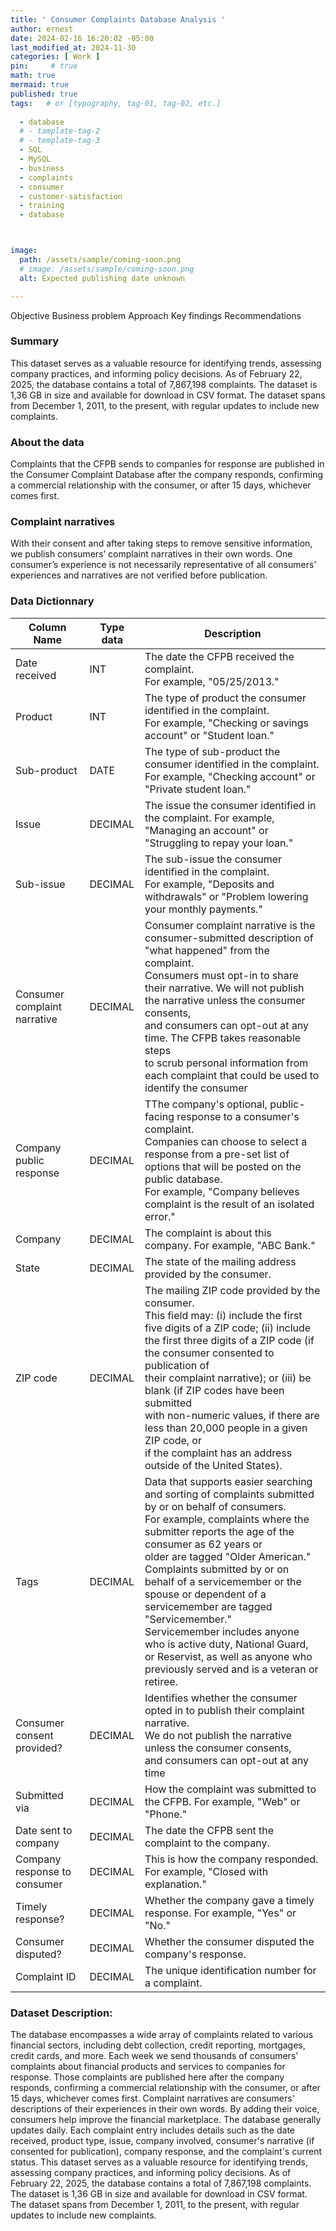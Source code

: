 ```yaml
---
title: ' Consumer Complaints Database Analysis '
author: ernest
date: 2024-02-16 16:20:02 -05:00
last_modified_at: 2024-11-30
categories: [ Work ]
pin:     # true
math: true
mermaid: true
published: true
tags:   # or [typography, tag-01, tag-02, etc.]
  
  - database
  # - tamplate-tag-2
  # - template-tag-3
  - SQL
  - MySQL
  - business
  - complaints
  - consumer
  - customer-satisfaction
  - training
  - database 



image: 
  path: /assets/sample/coming-soon.png
  # image: /assets/sample/coming-soon.png
  alt: Expected publishing date unknown

---
```





Objective
Business problem
Approach
Key findings
Recommendations





### Summary 

This dataset serves as a valuable resource for identifying trends, assessing company practices, and informing policy decisions. 
As of February 22, 2025, the database contains a total of 7,867,198 complaints. The dataset is 1,36 GB in size and available for download in CSV format. The dataset spans from December 1, 2011, to the present, with regular updates to include new complaints.



### About the data
Complaints that the CFPB sends to companies for response are published in the Consumer Complaint Database after the company responds, confirming a commercial relationship with the consumer, or after 15 days, whichever comes first.


### Complaint narratives
With their consent and after taking steps to remove sensitive information, we publish consumers’ complaint narratives in their own words. One consumer’s experience is not necessarily representative of all consumers’ experiences and narratives are not verified before publication.





###  Data Dictionnary


| Column Name      | Type data    | Description               |
|--------------|----------|-----------------------------------|
| Date received   | INT   | The date the CFPB received the complaint. <br> For example, "05/25/2013."                       |
| Product  | INT  | The type of product the consumer identified in the complaint. <br> For example, "Checking or savings account" or "Student loan."   |
| Sub-product   | DATE   | The type of sub-product the consumer identified in the complaint. <br> For example, "Checking account" or "Private student loan."   |
| Issue    | DECIMAL  | The issue the consumer identified in the complaint. For example, <br> "Managing an account" or "Struggling to repay your loan."   |
| Sub-issue   | DECIMAL  | The sub-issue the consumer identified in the complaint. <br> For example, "Deposits and withdrawals" or "Problem lowering your monthly payments."     |
| Consumer complaint narrative    | DECIMAL  | Consumer complaint narrative is the consumer-submitted description of "what happened" from the complaint. <br> Consumers must opt-in to share their narrative. We will not publish the narrative unless the consumer consents, <br> and consumers can opt-out at any time. The CFPB takes reasonable steps <br> to scrub personal information from each complaint that could be used to identify the consumer    |
| Company public response   | DECIMAL  | TThe company's optional, public-facing response to a consumer's complaint. <br> Companies can choose to select a response from a pre-set list of options that will be posted on the public database. <br> For example, "Company believes complaint is the result of an isolated error."    |
| Company      | DECIMAL  | The complaint is about this company. For example, "ABC Bank."     |
| State       | DECIMAL  | The state of the mailing address provided by the consumer.        |
| ZIP code     | DECIMAL  | The mailing ZIP code provided by the consumer. <br> This field may: (i) include the first five digits of a ZIP code; (ii) include the first three digits of a ZIP code (if the consumer consented to publication of <br> their complaint narrative); or (iii) be blank (if ZIP codes have been submitted <br> with non-numeric values, if there are less than 20,000 people in a given ZIP code, or <br> if the complaint has an address outside of the United States).  |
| Tags    | DECIMAL  | Data that supports easier searching and sorting of complaints submitted by or on behalf of consumers. <br> For example, complaints where the submitter reports the age of the consumer as 62 years or <br> older are tagged "Older American." Complaints submitted by or on behalf of a servicemember or the spouse or dependent of a <br> servicemember are tagged "Servicemember." <br> Servicemember includes anyone who is active duty, National Guard, or Reservist, as well as anyone who previously served and is a veteran or retiree.    |
| Consumer consent provided?   | DECIMAL  | Identifies whether the consumer opted in to publish their complaint narrative. <br> We do not publish the narrative unless the consumer consents, <br> and consumers can opt-out at any time   |
| Submitted via  | DECIMAL  | How the complaint was submitted to the CFPB. For example, "Web" or "Phone."  |
| Date sent to company   | DECIMAL  | The date the CFPB sent the complaint to the company.  |
| Company response to consumer  | DECIMAL  | This is how the company responded. For example, "Closed with explanation."   |
| Timely response?  | DECIMAL  | Whether the company gave a timely response. For example, "Yes" or "No."  |
| Consumer disputed?  | DECIMAL  | Whether the consumer disputed the company's response.  |
| Complaint ID   | DECIMAL  | The unique identification number for a complaint.  |



### Dataset Description:
The database encompasses a wide array of complaints related to various financial sectors, including debt collection, credit reporting, mortgages, credit cards, and more. Each week we send thousands of consumers' complaints about financial products and services to companies for response. Those complaints are published here after the company responds, confirming a commercial relationship with the consumer, or after 15 days, whichever comes first. Complaint narratives are consumers' descriptions of their experiences in their own words. By adding their voice, consumers help improve the financial marketplace. The database generally updates daily.  Each complaint entry includes details such as the date received, product type, issue, company involved, consumer's narrative (if consented for publication), company response, and the complaint's current status. This dataset serves as a valuable resource for identifying trends, assessing company practices, and informing policy decisions. 
As of February 22, 2025, the database contains a total of 7,867,198 complaints. The dataset is 1,36 GB in size and available for download in CSV format. The dataset spans from December 1, 2011, to the present, with regular updates to include new complaints.













<!-- 



===




SCHEMA 


CREATE TABLE complaints (
    complaint_id       BIGINT AUTO_INCREMENT PRIMARY KEY,
    received_date      DATE NOT NULL,
    product            VARCHAR(255),
    sub_product        VARCHAR(255),
    issue              VARCHAR(255),
    sub_issue          VARCHAR(255),
    company            VARCHAR(255),
    state              CHAR(2),
    zip_code           VARCHAR(10),
    submitted_via      VARCHAR(100),
    date_sent_to_company DATE,
    company_response   VARCHAR(255),
    timely_response    BOOLEAN,
    consumer_disputed  BOOLEAN,
    status             ENUM('Pending', 'In Progress', 'Resolved', 'Closed', 'Duplicate') DEFAULT 'Pending',
    resolved_date      DATE,
    complaint_narrative TEXT,
    tags               VARCHAR(255),
    consumer_consent   VARCHAR(100),
    date_created       TIMESTAMP DEFAULT CURRENT_TIMESTAMP
);



==== 

questions 




Absolutely! Here are **20 MySQL questions** tailored for analyzing your **consumer complaints dataset**, focusing on trends, company performance, resolution metrics, geography, and product issues.

---

## 🔍 **A. General Overview & Time Trends**

1. **How many total complaints are in the dataset?**

```sql
SELECT COUNT(*) FROM complaints;
```

2. **What is the time range of the complaints?**

```sql
SELECT MIN(received_date) AS start_date, MAX(received_date) AS end_date FROM complaints;
```

3. **How many complaints are received each year?**

```sql
SELECT YEAR(received_date) AS year, COUNT(*) AS total FROM complaints GROUP BY year ORDER BY year;
```

4. **Which month has the highest number of complaints overall?**

```sql
SELECT DATE_FORMAT(received_date, '%Y-%m') AS month, COUNT(*) AS total
FROM complaints
GROUP BY month
ORDER BY total DESC
LIMIT 1;
```

5. **How many complaints were received in the last 30 days?**

```sql
SELECT COUNT(*) FROM complaints WHERE received_date >= CURDATE() - INTERVAL 30 DAY;
```

---

## 🏢 **B. Company-Level Analysis**

6. **Which companies received the most complaints?**

```sql
SELECT company, COUNT(*) AS total FROM complaints GROUP BY company ORDER BY total DESC LIMIT 10;
```

7. **What are the average resolution times per company?**

```sql
SELECT company, AVG(DATEDIFF(resolved_date, received_date)) AS avg_days
FROM complaints
WHERE resolved_date IS NOT NULL
GROUP BY company
ORDER BY avg_days;
```

8. **What percentage of complaints are marked as ‘Resolved’ per company?**

```sql
SELECT company, 
       ROUND(SUM(status = 'Resolved') / COUNT(*) * 100, 2) AS resolution_rate
FROM complaints
GROUP BY company
ORDER BY resolution_rate DESC;
```

9. **Which companies have the highest consumer dispute rate?**

```sql
SELECT company, 
       ROUND(SUM(consumer_disputed = TRUE) / COUNT(*) * 100, 2) AS dispute_rate
FROM complaints
GROUP BY company
ORDER BY dispute_rate DESC;
```

10. **For each company, what are the most common issues reported?**

```sql
SELECT company, issue, COUNT(*) AS total
FROM complaints
GROUP BY company, issue
ORDER BY company, total DESC;
```

---

## 🌍 **C. Geographic Patterns**

11. **Which states have the highest complaint volume?**

```sql
SELECT state, COUNT(*) AS total FROM complaints GROUP BY state ORDER BY total DESC;
```

12. **What is the complaint volume per ZIP code?**

```sql
SELECT zip_code, COUNT(*) AS total FROM complaints GROUP BY zip_code ORDER BY total DESC LIMIT 10;
```

13. **What are the top issues in a specific state (e.g., 'CA')?**

```sql
SELECT issue, COUNT(*) AS total FROM complaints WHERE state = 'CA' GROUP BY issue ORDER BY total DESC;
```

---

## 📦 **D. Product & Issue Trends**

14. **Which products have the most complaints?**

```sql
SELECT product, COUNT(*) AS total FROM complaints GROUP BY product ORDER BY total DESC;
```

15. **Which sub-products are associated with the most issues?**

```sql
SELECT sub_product, COUNT(*) AS total FROM complaints GROUP BY sub_product ORDER BY total DESC;
```

16. **Which product categories have the highest dispute rate?**

```sql
SELECT product,
       ROUND(SUM(consumer_disputed = TRUE) / COUNT(*) * 100, 2) AS dispute_rate
FROM complaints
GROUP BY product
ORDER BY dispute_rate DESC;
```

---

## 📆 **E. Submission, Response & Status Analysis**

17. **What are the most common submission channels?**

```sql
SELECT submitted_via, COUNT(*) AS total FROM complaints GROUP BY submitted_via ORDER BY total DESC;
```

18. **What is the distribution of complaint statuses?**

```sql
SELECT status, COUNT(*) AS total FROM complaints GROUP BY status;
```

19. **How many complaints were resolved within 7 days?**

```sql
SELECT COUNT(*) FROM complaints
WHERE resolved_date IS NOT NULL AND DATEDIFF(resolved_date, received_date) <= 7;
```

20. **What percentage of complaints received a timely response?**

```sql
SELECT ROUND(SUM(timely_response = TRUE) / COUNT(*) * 100, 2) AS timely_response_rate FROM complaints;
```

---

Would you like a downloadable `.sql` file with these questions or to generate a dashboard layout based on them?




===




Great question! For a dataset containing **consumer complaints** (with millions of rows, spanning from 2011 to 2025), you’ll want MySQL queries that help you extract insights, track trends, identify problematic companies, and monitor complaint resolution. Below is a list of **high-value query types** organized by analysis goals, along with why they’re useful.

---

### 🔍 **1. Data Overview & Integrity**

#### ✅ Total Number of Complaints

```sql
SELECT COUNT(*) AS total_complaints FROM complaints;
```

#### ✅ Complaints Over Time

```sql
SELECT YEAR(received_date) AS year, COUNT(*) AS complaints_count
FROM complaints
GROUP BY year
ORDER BY year;
```

#### ✅ Range of Complaint Dates

```sql
SELECT MIN(received_date) AS earliest, MAX(received_date) AS latest FROM complaints;
```

---

### 📊 **2. Trend Analysis**

#### ✅ Monthly Complaint Volume

```sql
SELECT DATE_FORMAT(received_date, '%Y-%m') AS month, COUNT(*) AS complaints
FROM complaints
GROUP BY month
ORDER BY month;
```

#### ✅ Year-over-Year Growth

```sql
SELECT YEAR(received_date) AS year,
       COUNT(*) AS complaints,
       LAG(COUNT(*)) OVER (ORDER BY YEAR(received_date)) AS prev_year,
       ROUND((COUNT(*) - LAG(COUNT(*)) OVER (ORDER BY YEAR(received_date))) / 
              LAG(COUNT(*)) OVER (ORDER BY YEAR(received_date)) * 100, 2) AS percent_change
FROM complaints
GROUP BY year;
```

---

### 🏢 **3. Company Performance**

#### ✅ Most Complained-About Companies

```sql
SELECT company, COUNT(*) AS total_complaints
FROM complaints
GROUP BY company
ORDER BY total_complaints DESC
LIMIT 10;
```

#### ✅ Complaints per Company per Year

```sql
SELECT company, YEAR(received_date) AS year, COUNT(*) AS complaints
FROM complaints
GROUP BY company, year
ORDER BY company, year;
```

---

### ⚖️ **4. Resolution & Status Analysis**

#### ✅ Complaint Status Distribution

```sql
SELECT status, COUNT(*) AS count
FROM complaints
GROUP BY status;
```

#### ✅ Resolution Rate per Company

```sql
SELECT company,
       SUM(status = 'Resolved') / COUNT(*) * 100 AS resolution_rate
FROM complaints
GROUP BY company
ORDER BY resolution_rate DESC;
```

---

### 🌍 **5. Geographic Insights**

#### ✅ Complaints by State or Region

```sql
SELECT state, COUNT(*) AS complaints
FROM complaints
GROUP BY state
ORDER BY complaints DESC;
```

---

### 🔎 **6. Keyword or Category Insights**

#### ✅ Most Common Issues or Complaint Topics

```sql
SELECT issue, COUNT(*) AS frequency
FROM complaints
GROUP BY issue
ORDER BY frequency DESC
LIMIT 10;
```

---

### 📈 **7. Time to Resolve (if timestamps available)**

#### ✅ Average Resolution Time

```sql
SELECT AVG(DATEDIFF(resolved_date, received_date)) AS avg_days_to_resolve
FROM complaints
WHERE resolved_date IS NOT NULL;
```

---

### ⚙️ **Indexing Recommendations for Performance:**

If the dataset is large (\~8M rows), add indexes on frequently queried columns:

```sql
CREATE INDEX idx_received_date ON complaints(received_date);
CREATE INDEX idx_company ON complaints(company);
CREATE INDEX idx_status ON complaints(status);
CREATE INDEX idx_state ON complaints(state);
```

---

Would you like help writing a data model (schema) or a sample dashboard query set (for BI tools like Metabase or Power BI)?











===




Certainly! Here's a concise **MySQL-focused summary** based on the dataset description:

---

### **MySQL Dataset Summary**

This dataset provides a comprehensive record of consumer complaints, useful for trend analysis, company performance evaluation, and policy development. As of **February 22, 2025**, the database contains approximately **7.87 million records**, covering the period from **December 1, 2011**, to the present. The dataset is updated regularly and is available in **CSV format**, with a file size of **1.36 GB**.

In a MySQL environment, this dataset can be imported for efficient querying, filtering by date ranges, company names, complaint types, and other dimensions. Proper indexing, partitioning (e.g., by year or month), and normalization can greatly enhance performance and storage efficiency when analyzing this volume of data.








**Notes:**
- Orders only include completed purchases (not abandoned carts).
- Use `order_date` for time-based reporting.








```sql
/* Question 1
movenmoviesmini schema. 
What do we notice about it? How many table are there? What does the data represent? What do we think about the current schema?



*/











About the database
What’s published and when
98% of complaints sent to companies get timely responses

Only complaints sent to companies for response are eligible to be published and are only published after the company responds, confirming a commercial relationship or after 15 days, whichever comes first. The database generally updates daily.

We do not publish complaints referred to other regulators, such as complaints about depository institutions with less than $10 billion in assets.

We publish the consumer’s narrative description from their complaint if the consumer opts to share it publicly and after the Bureau takes steps to remove personal information.

This database is not a statistical sample of consumers’ experiences in the marketplace and these complaints are not necessarily representative of all consumers’ experiences with a financial product or company. Complaints are not “information” for purposes of the Information Quality Act.

See publication criteria 
More about the data we publish
Understanding complaint volume
The lack of complaints or a relatively low number of complaints published in the database about a product, issue, or company does not necessarily mean there is little or no consumer harm. Depending on the nature of the financial product and how consumers use the product, consumers may be harmed in ways that do not cause them to complain to the Bureau or to blame the product or provider for the harm they have suffered.

When looking at complaint volume about a company or product, consider company size and/or market share. For example, companies with more customers may have more complaints than companies with fewer customers.

When looking at complaint volume for a state or ZIP code, consider the population in that geography.

We encourage you to pair complaint data with public and private data sets for additional context.

Learn about past changes to the database
Viewing trends
Recent complaint data and trends will not yet include all complaints eligible for publication to allow companies 15 days to respond.

View trends
Reading complaints
Complaint narratives are consumers’ descriptions of their experiences in their own words. Consider what conclusions may be fairly drawn from reading consumers’ descriptions of their experiences. We do not adopt their views or verify that their experiences are accurate or unbiased.

Recent complaint data will not include all complaint narratives eligible for publication until we have completed our steps to remove personal information from each consumer narrative.

Read complaints
How we use complaint data
Complaints can give us insights into problems people are experiencing in the marketplace and help us regulate consumer financial products and services under existing federal consumer financial laws, enforce those laws judiciously, and educate and empower consumers to make informed financial decisions.

More on how we use complaint data
Read Annual Report to Congress
Find other analyses of complaints
Get the data
Downloading the data
You can download all complaint data as either a CSV or JSON file here, or you can download a subset of the data—such as all complaints for a specific product—by filtering the full data set and exporting your results.

Filter the full data set before you download
Download all complaint data | CSV 
Download all complaint data | JSON 
See database field reference 
See past database releases 
Using our API
Looking to export our data and have more control over it? Use our Open Data API.

For instructions and examples, refer to our API documentation 
What is this data? 
Past product and issue changes
When we make changes to products, sub-products, issues, and sub-issues we provide detailed information here. Most changes are updates to the organization of products and issues or wording changes to make the issues easier for consumers to understand.

The Consumer Complaint Database shows the consumer's original products, sub-products, issues, and sub-issues selections consistent with the options available on the form at the time the consumer submitted the complaint.

Below are a collection of updates by year, including full lists of complaint form products, sub-products, issues, and sub-issues.













# Reference
- [ Database documentation ]( https://dev.mysql.com/doc/sakila/en/sakila-installation.html ){:target="_blank"}

- [ Consumer Finance ]( https://www.consumerfinance.gov/complaint/ ){:target="_blank"}

- [ Database documentation ]( https://www.consumerfinance.gov/data-research/consumer-complaints/#download-the-data ){:target="_blank"}





# Footnote

[^1]: The footnote source






<!-- 


> All content provided is for informational purposes only and shown case studies examples for open source data resources. The articles, notes and case study on this website are my own the way on seen opportunities and problem-solving but don’t necessarily represent the positions, strategies, or opinions of my past or current employer or its subsidiaries. I make no representations as to the accuracy or completeness of any information found here or by following any links. I will not be liable for any errors or omissions in this information nor for the availability of this information. I will not be liable for any losses, injuries, or damages from the display or use of this information.
{: .prompt-info }

> All statements are my own, and do not necessarily reflect the opinion(s) of the past or current employer, or previous or current educational institution. The information contained in this report/article/note is meant for the purposes of information only and is not intended to be investment, legal, tax or other advice, nor is it intended to be relied upon in making an investment or other decision. This information provided with my own understanding which the authors and publishers are not providing advice on legal, economic, investment or other professional issues and services. 
{: .prompt-info }


## Explain the why I worked in this problem.


1. Introduction
  Business task
  Probleme statement

2. Data sources
  In this section, you will describe all the datasets you are using. Use the following format:
    Describe where the datasets were downloaded from.
    Link the sites for the datasets if possible.
    Indicate if the data is from a public or a private license and if it is trusted.
    Describe the datasets, the columns, and what each dataset summarizes if there are more than one.

3. Documentation of cleaning and manipulation

4. Summary of data analysis
5. Key visualization and findings
  Make sure to list the key findings from the analysis that we did in the step earlier, list them out in layman's terms, and remember that the people you are presenting to will not be data analysts so make it as plain as day.
6. Recommendations
  Here, you will provide high-level recommendations from the key findings, make sure they align with the goal and business task you were given, and also answer the problem statement of the project.

STATISTICAL Problem
PLAN
  What specific statistical operations does this problem call for?
SOLVE
  Make the graphs and carry out the calculation needed for this problem
CONCLUDE
  Give the practical conclusion in the setting of the real-world problem


CONFIDENCE intervals
STATE

PLAN

SOLVE

CONCLUDE



TEST OF SIGNIFICANCE
STATE
  What is the practical question that requires a statistical test?

PLAN
  Identify the parameter, state null and alternative hypotheses, and choose the type of test that fits the situation.

SOLVE
  Carry out the test in three phases:
      1. Check the conditions for the test you plan to use
      2. Calculate the test statistic
      3. Find the p-value

CONCLUDE
  Return to the practical question to describe the results in this settings




> DISCLAIMER
- The information contained in this report/article/note is meant for the purposes of information only and is not intended to be investment, legal, tax or other advice, nor is it intended to be relied upon in making an investment or other decision. This report is provided with the understanding that the authors and publishers are not providing advice on legal, economic, investment or other professional issues and services. 
- I am not responsible for the content of websites and information resources that may be referenced in the report. The access provided to these sites or the provision of such information resources does not constitute an endorsement by myself. of the information contained therein. However, unless expressly stated otherwise, the opinions, recommendations, findings, interpretations and conclusions expressed in this report represent the views of myself. 
- The inclusion of company examples does not in any way constitute an endorsement of these organisations by myself or the signatories to the Principles for Responsible Investment. While I have endeavoured to ensure that the information contained in this report has been obtained from reliable and up-to-date sources, the changing nature of statistics, laws, rules and regulations may result in delays, omissions or inaccuracies in information contained in this report. I am not responsible for any errors or omissions, or for any decision made or action taken based on information contained in this report, or for any loss or damage arising from or caused by such decision or action. All information in this report is provided “as-is”, with no guarantee of completeness, accuracy, timeliness or of the results obtained from the use of this information, and without warranty of any kind, expressed or implied.
{: .prompt-info }


# Introduction 
  Business task
  Problem statement


# Data Source
   Describe where the datasets were downloaded from.
    Link the sites for the datasets if possible.
    Indicate if the data is from a public or a private license and if it is trusted.
    Describe the datasets, the columns, and what each dataset summarizes if there are more than one.


# Outline
  Every project seeks to answer a question effectively. 
    introduction
    related work
    methods
    experimental setup


# Methodology

  This is 1

# Results

  This is 2

# Visualization data
  
  This is 4


# Working with time series

  This is a section

# Creating new metrics

  This is a section


## Table: orders
**Description:** Stores all completed customer transactions.

| Column       | Type     | Description                       |
|--------------|----------|-----------------------------------|
| order_id     | INT      | Primary key                       |
| customer_id  | INT      | FK to customers                   |
| order_date   | DATE     | Date of transaction               |
| amount       | DECIMAL  | Total order value                 |

**Notes:**
- Orders only include completed purchases (not abandoned carts).
- Use `order_date` for time-based reporting.


### Contact. 

Have a question? Feel free to send an [email](mailto:s.ernest@gmx.us) or if you prefer a virtual [meeting]( https://calendly.com/s-earnest/30min ){:target="_blank"}


-->




